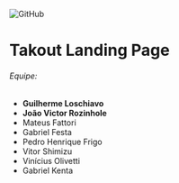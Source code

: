 ![GitHub](https://img.shields.io/github/license/AlvarezGui/takout-lp)
# Takout Landing Page

###### Equipe:
- **Guilherme Loschiavo**
- **João Victor Rozinhole**
- Mateus Fattori
- Gabriel Festa
- Pedro Henrique Frigo
- Vitor Shimizu
- Vinícius Olivetti
- Gabriel Kenta

